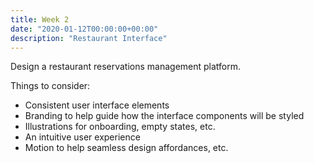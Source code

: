 ```yaml
---
title: Week 2
date: "2020-01-12T00:00:00+00:00"
description: "Restaurant Interface"
---
```


Design a restaurant reservations management platform.

Things to consider:
- Consistent user interface elements
- Branding to help guide how the interface components will be styled
- Illustrations for onboarding, empty states, etc.
- An intuitive user experience
- Motion to help seamless design affordances, etc.